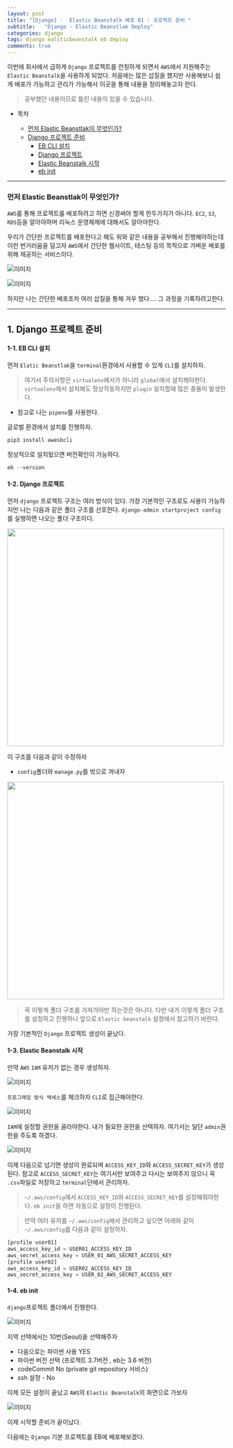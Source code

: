 ```yaml
---
layout: post
title: "[Django] -  Elastic Beanstalk 배포 01 : 프로젝트 준비 "
subtitle:   "Django - Elastic Beanstlak Deploy"
categories: django
tags: django ealsticbeanstalk eb deploy
comments: true
---
```


이번에 회사에서 급하게 `Django` 프로젝트를 런칭하게 되면서 `AWS`에서 지원해주는 `Elastic Beanstalk`을 사용하게 되었다. 
처음에는 많은 삽질을 했지만 사용해보니 쉽게 배포가 가능하고 관리가 가능해서 이곳을 통해 내용을 정리해놓고자 한다.

> 공부했던 내용이므로 틀린 내용이 있을 수 있습니다.


* 목차

   * [먼저 Elastic Beanstlak이 무엇인가?](#먼저-elastic-beanstlak이-무엇인가)
   * [Django 프로젝트 준비](#1-django-프로젝트-준비)
        * [EB CLI 설치](#1-1-eb-cli-설치)
        * [Django 프로젝트](#1-2-django-프로젝트)
        * [Elastic Beanstalk 시작](#1-3-elastic-beanstalk-시작)
        * [eb init](#1-4-eb-init)

---

### 먼저 Elastic Beanstlak이 무엇인가?

`AWS`를 통해 프로젝트를 배포하려고 하면 신경써야 할게 한두가지가 아니다. `EC2`, `S3`, `RDS`등을 알아야하며 리눅스 운영체제에 대해서도 알아야한다. 

우리가 간단한 프로젝트를 배포한다고 해도 위와 같은 내용을 공부해서 진행해야하는데 이런 번거러움을 덜고자 `AWS`에서 간단한 웹사이트, 테스팅 등의 목적으로 가벼운 배포를 위해 제공하는 서비스이다. 

![이미지](https://Funncy.github.io/assets/img/django-eb/2020-04-06-django-eb-01.png "Elastic Beanstal-01")

![이미지](https://Funncy.github.io/assets/img/django-eb/2020-04-06-django-eb-02.png "Elastic Beanstalk-02")

하지만 나는 간단한 배포조차 여러 삽질을 통해 겨우 했다....
그 과정을 기록하려고한다.

---

## 1. Django 프로젝트 준비

#### 1-1. EB CLI 설치

먼저 `Elatic Beanstlak`을 `terminal`환경에서 사용할 수 있게 `CLI`를 설치하자.

> 여기서 주의사항은 `virtualenv`에서가 아니라 `global`에서 설치해야한다. `virtualenv`에서 설치해도 정상작동하지만 `plugin` 설치할때 많은 충돌이 발생한다.

* 참고로 나는 `pipenv`를 사용한다.

글로벌 환경에서 설치를 진행하자.
```python
pip3 install awesbcli
```

정상적으로 설치됬으면 버전확인이 가능하다. 
```python
eb --version
```

#### 1-2. Django 프로젝트

먼저 `django` 프로젝트 구조는 여러 방식이 있다.
가장 기본적인 구조로도 사용이 가능하지만 나는 다음과 같은 폴더 구조를 선호한다.
`django-admin startproject config`를 실행하면 나오는 폴더 구조이다.

<img src="https://Funncy.github.io/assets/img/django-eb/2020-04-06-django-eb-03.png" height="500">

이 구조를 다음과 같이 수정하자
* `config`폴더와 `manage.py`를 밖으로 꺼내자

<img src="https://Funncy.github.io/assets/img/django-eb/2020-04-06-django-eb-04.png" height="500">

> 꼭 이렇게 폴더 구조를 가져가야만 하는것은 아니다. 다만 내가 이렇게 폴더 구조를 설정하고 진행하니 앞으로 `Elastic beanstalk` 설정에서 참고하기 바란다.

가장 기본적인 `Django` 프로젝트 생성이 끝났다.

#### 1-3. Elastic Beanstalk 시작

만약 `AWS` `IAM` 유저가 없는 경우 생성하자.

![이미지](https://Funncy.github.io/assets/img/django-eb/2020-04-06-django-eb-05.png "Elastic Beanstalk-IAM-01")

`프로그래밍 방식 액세스`를 체크하자 `CLI`로 접근해야한다.

![이미지](https://Funncy.github.io/assets/img/django-eb/2020-04-06-django-eb-06.png "Elastic Beanstalk-IAM-02")

`IAM`에 설정할 권한을 골라야한다. 내가 필요한 권한을 선택하자. 여기서는 일단 `admin`권한을 주도록 하겠다.

![이미지](https://Funncy.github.io/assets/img/django-eb/2020-04-06-django-eb-07.png "Elastic Beanstalk-IAM-03")

이제 다음으로 넘기면 생성이 완료되며 `ACCESS_KEY_ID`와 `ACCESS_SECRET_KEY`가 생성된다. 참고로 `ACCESS_SECRET_KEY`는 여기서만 보여주고 다시는 보여주지 않으니 꼭 `.csv`파일로 저장하고 `terminal`단에서 관리하자.

> `~/.aws/config`에서 `ACCESS_KEY_ID`와 `ACCESS_SECRET_KEY`를 설정해줘야한다.
`eb init`을 하면 자동으로 설정이 진행된다.

> 만약 여러 유저를 `~/.aws/config`에서 관리하고 싶으면 아래와 같이 `~/.aws/config`를 다음과 같이 설정하자.

```python
[profile user01]
aws_access_key_id = USER01_ACCESS_KEY_ID
aws_secret_access_key = USER_01_AWS_SECRET_ACCESS_KEY
[profile user02]
aws_access_key_id = USER02_ACCESS_KEY_ID
aws_secret_access_key = USER_02_AWS_SECRET_ACCESS_KEY
```

#### 1-4. eb init

`django`프로젝트 폴더에서 진행한다.

![이미지](https://Funncy.github.io/assets/img/django-eb/2020-04-06-django-eb-08-1.png "eb init")

지역 선택에서는 10번(Seoul)을 선택해주자

 * 다음으로는 파이썬 사용 YES
 * 파이썬 버전 선택 (프로젝트 3.7버전 , eb는 3.6 버전)
 * codeCommit No (private git repository 서비스)
 * ssh 설정 - No

이제 모든 설정이 끝났고 `AWS`의 `Elastic Beanstalk`의 화면으로 가보자 

![이미지](https://Funncy.github.io/assets/img/django-eb/2020-04-06-django-eb-09.png "eb done")

이제 시작할 준비가 끝이났다.

다음에는 `Django` 기본 프로젝트를 EB에 배포해보겠다.